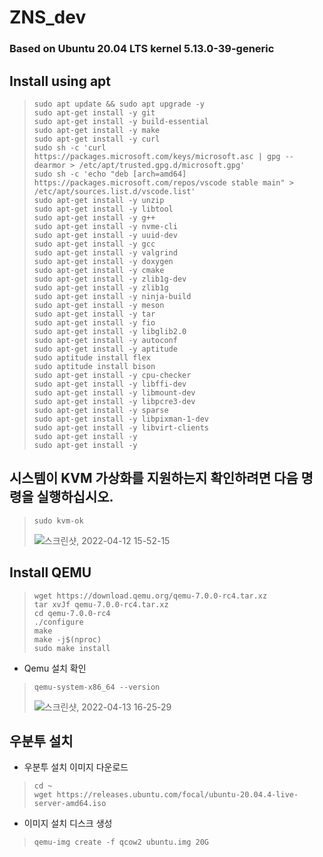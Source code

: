# ZNS_dev

### Based on Ubuntu 20.04 LTS kernel 5.13.0-39-generic
## Install using apt
> ```
> sudo apt update && sudo apt upgrade -y
> sudo apt-get install -y git
> sudo apt-get install -y build-essential
> sudo apt-get install -y make
> sudo apt-get install -y curl
> sudo sh -c 'curl https://packages.microsoft.com/keys/microsoft.asc | gpg --dearmor > /etc/apt/trusted.gpg.d/microsoft.gpg'
> sudo sh -c 'echo "deb [arch=amd64] https://packages.microsoft.com/repos/vscode stable main" > /etc/apt/sources.list.d/vscode.list'
> sudo apt-get install -y unzip
> sudo apt-get install -y libtool
> sudo apt-get install -y g++
> sudo apt-get install -y nvme-cli
> sudo apt-get install -y uuid-dev
> sudo apt-get install -y gcc
> sudo apt-get install -y valgrind
> sudo apt-get install -y doxygen
> sudo apt-get install -y cmake
> sudo apt-get install -y zlib1g-dev
> sudo apt-get install -y zlib1g
> sudo apt-get install -y ninja-build
> sudo apt-get install -y meson
> sudo apt-get install -y tar
> sudo apt-get install -y fio
> sudo apt-get install -y libglib2.0
> sudo apt-get install -y autoconf
> sudo apt-get install -y aptitude
> sudo aptitude install flex
> sudo aptitude install bison
> sudo apt-get install -y cpu-checker
> sudo apt-get install -y libffi-dev
> sudo apt-get install -y libmount-dev
> sudo apt-get install -y libpcre3-dev
> sudo apt-get install -y sparse
> sudo apt-get install -y libpixman-1-dev
> sudo apt-get install -y libvirt-clients
> sudo apt-get install -y 
> sudo apt-get install -y 
> ```

## 시스템이 KVM 가상화를 지원하는지 확인하려면 다음 명령을 실행하십시오.
> ```
> sudo kvm-ok
> ```
> ![스크린샷, 2022-04-12 15-52-15](https://user-images.githubusercontent.com/45022422/162898916-5ef22325-386d-465e-8616-18ef1c0a957a.png)


## Install QEMU
> ```
> wget https://download.qemu.org/qemu-7.0.0-rc4.tar.xz
> tar xvJf qemu-7.0.0-rc4.tar.xz
> cd qemu-7.0.0-rc4
> ./configure
> make
> make -j$(nproc)
> sudo make install
> ```

+ Qemu 설치 확인
> ```
> qemu-system-x86_64 --version
> ```
> ![스크린샷, 2022-04-13 16-25-29](https://user-images.githubusercontent.com/45022422/163122872-4e840566-4775-4b16-8486-17764b630229.png)

## 우분투 설치
+ 우분투 설치 이미지 다운로드
> ```
> cd ~
> wget https://releases.ubuntu.com/focal/ubuntu-20.04.4-live-server-amd64.iso
> ```
+ 이미지 설치 디스크 생성
> ```
> qemu-img create -f qcow2 ubuntu.img 20G
> ```
